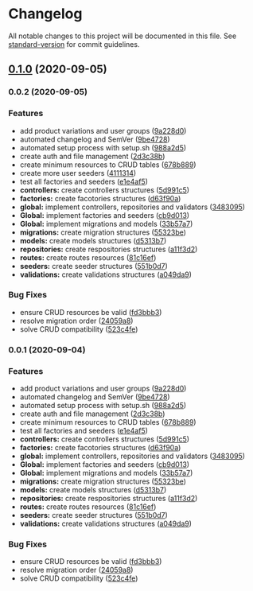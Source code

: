# Changelog

All notable changes to this project will be documented in this file. See [standard-version](https://github.com/conventional-changelog/standard-version) for commit guidelines.

## [0.1.0](https://github.com/EmersonBraun/node_ecommerce/compare/v0.0.2...v0.1.0) (2020-09-05)

### 0.0.2 (2020-09-05)


### Features

* add product variations and user groups ([9a228d0](https://github.com/EmersonBraun/node_ecommerce/commit/9a228d0fcbbc97b97fb5569acdadd6139946a45d))
* automated changelog and SemVer ([9be4728](https://github.com/EmersonBraun/node_ecommerce/commit/9be4728bd6f206db3b357ba2ab7810d0d238a7f2))
* automated setup process with setup.sh ([988a2d5](https://github.com/EmersonBraun/node_ecommerce/commit/988a2d5f33f2ba29e074606e52d8146382758c55))
* create auth and file management ([2d3c38b](https://github.com/EmersonBraun/node_ecommerce/commit/2d3c38b57f67af0005390518f53130aca8a1a715))
* create minimum resources to CRUD tables ([678b889](https://github.com/EmersonBraun/node_ecommerce/commit/678b889387ee17271dd98b7d76aea2059cb8cfb7))
* create more user seeders ([4111314](https://github.com/EmersonBraun/node_ecommerce/commit/411131448a192d8f51fc13b20b606d4ff32fadf8))
* test all factories and seeders ([e1e4af5](https://github.com/EmersonBraun/node_ecommerce/commit/e1e4af5c1e25a8ba5c8bc1d6e3cf9385178cce06))
* **controllers:** create controllers structures ([5d991c5](https://github.com/EmersonBraun/node_ecommerce/commit/5d991c5a67752b76e2ee1c6154daf78644ef9de2))
* **factories:** create facotories structures ([d63f90a](https://github.com/EmersonBraun/node_ecommerce/commit/d63f90ada324f52c5aa218f2e3d72673624483fd))
* **global:** implement controllers, repositories and validators ([3483095](https://github.com/EmersonBraun/node_ecommerce/commit/34830958d7a7bae006e189079048381072fe2c83))
* **Global:** implement factories and seeders ([cb9d013](https://github.com/EmersonBraun/node_ecommerce/commit/cb9d0135f553a3b6f44cc92e5989443a7485f484))
* **Global:** implement migrations and models ([33b57a7](https://github.com/EmersonBraun/node_ecommerce/commit/33b57a7cce0c6384871ea07d7d9c29c4e5351807))
* **migrations:** create migration structures ([55323be](https://github.com/EmersonBraun/node_ecommerce/commit/55323be9abb2a64156dee3d711d2364201bf04b6))
* **models:** create models structures ([d5313b7](https://github.com/EmersonBraun/node_ecommerce/commit/d5313b7b0c19e1c19c2a60d51ddb9f380b7b6dd2))
* **repositories:** create respositories structures ([a11f3d2](https://github.com/EmersonBraun/node_ecommerce/commit/a11f3d26b1f8dddd3ce3f8c06515c4ca063fea6e))
* **routes:** create routes resources ([81c16ef](https://github.com/EmersonBraun/node_ecommerce/commit/81c16ef05947fb1a62fa7c275cb7b0bf2d29eeaa))
* **seeders:** create seeder structures ([551b0d7](https://github.com/EmersonBraun/node_ecommerce/commit/551b0d7cd9c75bd446fae1b3abfcec6f0e21d50d))
* **validations:** create validations structures ([a049da9](https://github.com/EmersonBraun/node_ecommerce/commit/a049da99f280e1b0fa617e51487ed64f3ef641fd))


### Bug Fixes

* ensure CRUD resources be valid ([fd3bbb3](https://github.com/EmersonBraun/node_ecommerce/commit/fd3bbb3b10fbe9f0fe291980acafcd3d3022d961))
* resolve migration order ([24059a8](https://github.com/EmersonBraun/node_ecommerce/commit/24059a84112427a8f2c92c66c313e664559ce096))
* solve CRUD compatibility ([523c4fe](https://github.com/EmersonBraun/node_ecommerce/commit/523c4fe9f56e9d6dd02de67e1d2fef534719c852))

### 0.0.1 (2020-09-04)


### Features

* add product variations and user groups ([9a228d0](https://github.com/EmersonBraun/node_ecommerce/commit/9a228d0fcbbc97b97fb5569acdadd6139946a45d))
* automated changelog and SemVer ([9be4728](https://github.com/EmersonBraun/node_ecommerce/commit/9be4728bd6f206db3b357ba2ab7810d0d238a7f2))
* automated setup process with setup.sh ([988a2d5](https://github.com/EmersonBraun/node_ecommerce/commit/988a2d5f33f2ba29e074606e52d8146382758c55))
* create auth and file management ([2d3c38b](https://github.com/EmersonBraun/node_ecommerce/commit/2d3c38b57f67af0005390518f53130aca8a1a715))
* create minimum resources to CRUD tables ([678b889](https://github.com/EmersonBraun/node_ecommerce/commit/678b889387ee17271dd98b7d76aea2059cb8cfb7))
* test all factories and seeders ([e1e4af5](https://github.com/EmersonBraun/node_ecommerce/commit/e1e4af5c1e25a8ba5c8bc1d6e3cf9385178cce06))
* **controllers:** create controllers structures ([5d991c5](https://github.com/EmersonBraun/node_ecommerce/commit/5d991c5a67752b76e2ee1c6154daf78644ef9de2))
* **factories:** create facotories structures ([d63f90a](https://github.com/EmersonBraun/node_ecommerce/commit/d63f90ada324f52c5aa218f2e3d72673624483fd))
* **global:** implement controllers, repositories and validators ([3483095](https://github.com/EmersonBraun/node_ecommerce/commit/34830958d7a7bae006e189079048381072fe2c83))
* **Global:** implement factories and seeders ([cb9d013](https://github.com/EmersonBraun/node_ecommerce/commit/cb9d0135f553a3b6f44cc92e5989443a7485f484))
* **Global:** implement migrations and models ([33b57a7](https://github.com/EmersonBraun/node_ecommerce/commit/33b57a7cce0c6384871ea07d7d9c29c4e5351807))
* **migrations:** create migration structures ([55323be](https://github.com/EmersonBraun/node_ecommerce/commit/55323be9abb2a64156dee3d711d2364201bf04b6))
* **models:** create models structures ([d5313b7](https://github.com/EmersonBraun/node_ecommerce/commit/d5313b7b0c19e1c19c2a60d51ddb9f380b7b6dd2))
* **repositories:** create respositories structures ([a11f3d2](https://github.com/EmersonBraun/node_ecommerce/commit/a11f3d26b1f8dddd3ce3f8c06515c4ca063fea6e))
* **routes:** create routes resources ([81c16ef](https://github.com/EmersonBraun/node_ecommerce/commit/81c16ef05947fb1a62fa7c275cb7b0bf2d29eeaa))
* **seeders:** create seeder structures ([551b0d7](https://github.com/EmersonBraun/node_ecommerce/commit/551b0d7cd9c75bd446fae1b3abfcec6f0e21d50d))
* **validations:** create validations structures ([a049da9](https://github.com/EmersonBraun/node_ecommerce/commit/a049da99f280e1b0fa617e51487ed64f3ef641fd))


### Bug Fixes

* ensure CRUD resources be valid ([fd3bbb3](https://github.com/EmersonBraun/node_ecommerce/commit/fd3bbb3b10fbe9f0fe291980acafcd3d3022d961))
* resolve migration order ([24059a8](https://github.com/EmersonBraun/node_ecommerce/commit/24059a84112427a8f2c92c66c313e664559ce096))
* solve CRUD compatibility ([523c4fe](https://github.com/EmersonBraun/node_ecommerce/commit/523c4fe9f56e9d6dd02de67e1d2fef534719c852))
